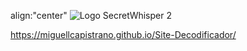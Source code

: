 align:"center" ![Logo SecretWhisper 2](https://github.com/miguellcapistrano/Site-Decodificador/assets/149817927/feb54464-45fb-4dae-9155-431ebf369c16)



https://miguellcapistrano.github.io/Site-Decodificador/
